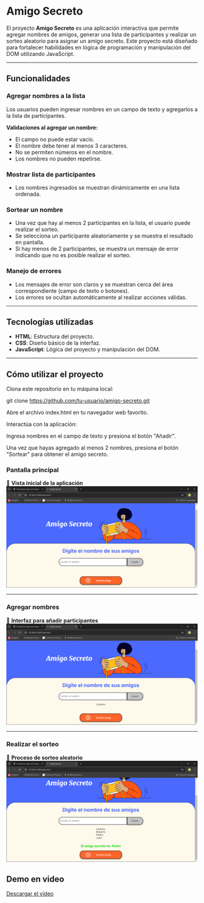 # Amigo Secreto

El proyecto **Amigo Secreto** es una aplicación interactiva que permite agregar nombres de amigos, generar una lista de participantes y realizar un sorteo aleatorio para asignar un amigo secreto. Este proyecto está diseñado para fortalecer habilidades en lógica de programación y manipulación del DOM utilizando JavaScript.

---

## Funcionalidades

### Agregar nombres a la lista

Los usuarios pueden ingresar nombres en un campo de texto y agregarlos a la lista de participantes.

**Validaciones al agregar un nombre:**

-   El campo no puede estar vacío.
-   El nombre debe tener al menos 3 caracteres.
-   No se permiten números en el nombre.
-   Los nombres no pueden repetirse.

### Mostrar lista de participantes

-   Los nombres ingresados se muestran dinámicamente en una lista ordenada.

### Sortear un nombre

-   Una vez que hay al menos 2 participantes en la lista, el usuario puede realizar el sorteo.
-   Se selecciona un participante aleatoriamente y se muestra el resultado en pantalla.
-   Si hay menos de 2 participantes, se muestra un mensaje de error indicando que no es posible realizar el sorteo.

### Manejo de errores

-   Los mensajes de error son claros y se muestran cerca del área correspondiente (campo de texto o botones).
-   Los errores se ocultan automáticamente al realizar acciones válidas.

---

## Tecnologías utilizadas

-   **HTML**: Estructura del proyecto.
-   **CSS**: Diseño básico de la interfaz.
-   **JavaScript**: Lógica del proyecto y manipulación del DOM.

---

## Cómo utilizar el proyecto

Clona este repositorio en tu máquina local:

git clone https://github.com/tu-usuario/amigo-secreto.git

Abre el archivo index.html en tu navegador web favorito.

Interactúa con la aplicación:

Ingresa nombres en el campo de texto y presiona el botón "Añadir".

Una vez que hayas agregado al menos 2 nombres, presiona el botón "Sortear" para obtener el amigo secreto.

### Pantalla principal

🌟 **Vista inicial de la aplicación**  
![Pantalla principal](<assets/capturasDemo/Amigo Secreto - Google Chrome 26_01_2025 14_46_08.png>)

---

### Agregar nombres

📝 **Interfaz para añadir participantes**  
![Agregar nombres](<assets/capturasDemo/Amigo Secreto - Google Chrome 26_01_2025 14_46_24.png>)

---

### Realizar el sorteo

🎉 **Proceso de sorteo aleatorio**  
![Realizar el sorteo](<assets/capturasDemo/Amigo Secreto - Google Chrome 26_01_2025 14_46_47.png>)

## Demo en video

[Descargar el video](https://github.com/lau-ruspil/challenge-amigo-secreto/raw/main/assets/capturasDemo/Amigo%20Secreto%20-%20Google%20Chrome%202025-01-26%2014-48-17.mp4)
